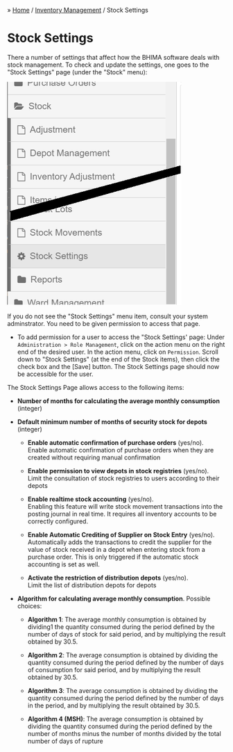 &raquo; [Home](../index.md) / [Inventory Management](./index.md) / Stock Settings

# Stock Settings

There a number of settings that affect how the BHIMA software deals with stock
management.  To check and update the settings, one goes to the "Stock
Settings" page (under the "Stock" menu):

![Stock Settings Menu](./images/stock-settings-menu.png)

If you do not see the "Stock Settings" menu item, consult your system
adminstrator.  You need to be given permission to access that page.

- To add permission for a user to access the "Stock Settings' page: Under
  `Administration > Role Management`, click on the action menu on the right
  end of the desired user.  In the action menu, click on `Permission`.  Scroll
  down to "Stock Settings" (at the end of the Stock items), then click the check
  box and the [Save] button.  The Stock Settings page should now be accessible
  for the user.

The Stock Settings Page allows access to the following items:

- **Number of months for calculating the average monthly consumption** (integer)

- **Default minimum number of months of security stock for depots** (integer)

  - **Enable automatic confirmation of purchase orders** (yes/no).  
	Enable automatic confirmation of purchase orders when they are created
	without requiring manual confirmation

  - **Enable permission to view depots in stock registries** (yes/no).  
	Limit the consultation of stock registries to users according to their
	depots

  - **Enable realtime stock accounting** (yes/no).  
	Enabling this feature will write stock movement transactions into the
	posting journal in real time. It requires all inventory accounts to be
	correctly configured.

  - **Enable Automatic Crediting of Supplier on Stock Entry** (yes/no).  
	Automatically adds the transactions to credit the supplier for the value of
	stock received in a depot when entering stock from a purchase order. This is
	only triggered if the automatic stock accounting is set as well.

  - **Activate the restriction of distribution depots** (yes/no).  
	Limit the list of distribution depots for depots

- **Algorithm for calculating average monthly consumption**.  Possible choices:

  - **Algorithm 1**: The average monthly consumption is obtained by dividing1
    the quantity consumed during the period defined by the number of days of
    stock for said period, and by multiplying the result obtained by 30.5.

  - **Algorithm 2**: The average consumption is obtained by dividing the
    quantity consumed during the period defined by the number of days of
    consumption for said period, and by multiplying the result obtained
    by 30.5.

  - **Algorithm 3**: The average consumption is obtained by dividing the
    quantity consumed during the period defined by the number of days in the
    period, and by multiplying the result obtained by 30.5.

  - **Algorithm 4 (MSH)**: The average consumption is obtained by dividing the
    quantity consumed during the period defined by the number of months minus
    the number of months divided by the total number of days of rupture

